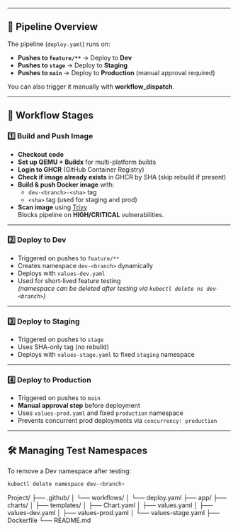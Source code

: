 
---

## 🚀 Pipeline Overview

The pipeline (`deploy.yaml`) runs on:

- **Pushes to `feature/**`** → Deploy to **Dev**
- **Pushes to `stage`** → Deploy to **Staging**
- **Pushes to `main`** → Deploy to **Production** (manual approval required)

You can also trigger it manually with **workflow_dispatch**.

---

## 🔄 Workflow Stages

### 1️⃣ Build and Push Image
- **Checkout code**
- **Set up QEMU + Buildx** for multi-platform builds
- **Login to GHCR** (GitHub Container Registry)
- **Check if image already exists** in GHCR by SHA (skip rebuild if present)
- **Build & push Docker image** with:
    - `dev-<branch>-<sha>` tag
    - `<sha>` tag (used for staging and prod)
- **Scan image** using [Trivy](https://github.com/aquasecurity/trivy)  
  Blocks pipeline on **HIGH/CRITICAL** vulnerabilities.

---

### 2️⃣ Deploy to Dev
- Triggered on pushes to `feature/**`
- Creates namespace `dev-<branch>` dynamically
- Deploys with `values-dev.yaml`
- Used for short-lived feature testing  
  *(namespace can be deleted after testing via `kubectl delete ns dev-<branch>`)*

---

### 3️⃣ Deploy to Staging
- Triggered on pushes to `stage`
- Uses SHA-only tag (no rebuild)
- Deploys with `values-stage.yaml` to fixed `staging` namespace

---

### 4️⃣ Deploy to Production
- Triggered on pushes to `main`
- **Manual approval step** before deployment
- Uses `values-prod.yaml` and fixed `production` namespace
- Prevents concurrent prod deployments via `concurrency: production`

---

## 🛠 Managing Test Namespaces

To remove a Dev namespace after testing:

```bash
kubectl delete namespace dev-<branch>
```


Project/
├── .github/
│   └── workflows/
│       └── deploy.yaml
├── app/
├── charts/
│   ├── templates/
│   ├── Chart.yaml
│   ├── values.yaml
│   ├── values-dev.yaml
│   ├── values-prod.yaml
│   └── values-stage.yaml
├── Dockerfile
└── README.md
